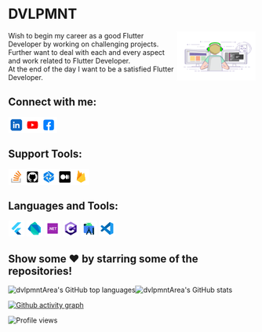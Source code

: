 ![<img height="350" width="900" src="" />]()

# DVLPMNT
<img align="right" alt="coding" height="100" width="160" src="https://github.com/dvlpmntArea/readMEdcmnt/blob/main/assets/gif/Coding.gif" />
Wish to begin my career as a good Flutter Developer by working on challenging projects. <br /> Further want to deal with each and every aspect and work related to Flutter Developer.<br /> At the end of the day I want to be a satisfied Flutter Developer.

## Connect with me:
[<img align="left" alt="linkedin" height="33" width="33" src="https://github.com/dvlpmntArea/readMEdcmnt/blob/main/assets/cnnct/LinkedIn.png" />](https://www.linkedin.com/in/emominbd)
[<img align="left" alt="YouTube" height="33" width="33" src="https://github.com/dvlpmntArea/readMEdcmnt/blob/main/assets/cnnct/YouTube.png" />](https://www.youtube.com/@FlutterArea)
[<img align="left" alt="facebook" height="33" width="33" src="https://github.com/dvlpmntArea/readMEdcmnt/blob/main/assets/cnnct/Facebook.png" />](https://www.facebook.com/FlutterArea)


<br />
<br />


## Support Tools:
[<img align="left" alt="stackoverflow" height="33" width="33" src="https://github.com/dvlpmntArea/readMEdcmnt/blob/main/assets/spprttls/StackOverflow.png" />]()
[<img align="left" alt="github" height="33" width="33" src="https://github.com/dvlpmntArea/readMEdcmnt/blob/main/assets/spprttls/GitHub.png" />]()
[<img align="left" alt="morioh" height="33" width="33" src="https://github.com/dvlpmntArea/readMEdcmnt/blob/main/assets/spprttls/moriohGirin.png" />]()
[<img align="left" alt="medium" height="33" width="33" src="https://github.com/dvlpmntArea/readMEdcmnt/blob/main/assets/spprttls/medium.png" />]()
[<img align="left" alt="firebase" height="33" width="33" src="https://github.com/dvlpmntArea/readMEdcmnt/blob/main/assets/spprttls/firebase.png" />]()


<br />
<br />


## Languages and Tools:
[<code><img height="33" width="33" src="https://github.com/dvlpmntArea/readMEdcmnt/blob/main/assets/ltls/Flutter.png"></code>]()
[<code><img height="33" width="33" src="https://github.com/dvlpmntArea/readMEdcmnt/blob/main/assets/ltls/Dart.png"></code>]()
[<code><img height="33" width="33" src="https://github.com/dvlpmntArea/readMEdcmnt/blob/main/assets/ltls/DotNet.png"></code>]()
[<code><img height="33" width="33" src="https://github.com/dvlpmntArea/readMEdcmnt/blob/main/assets/ltls/CSharp.png"></code>]()
[<code><img height="33" width="33" src="https://github.com/dvlpmntArea/readMEdcmnt/blob/main/assets/ltls/AndroidStudio.png"></code>]()
[<code><img height="33" width="33" src="https://github.com/dvlpmntArea/readMEdcmnt/blob/main/assets/ltls/VScode.png"></code>]()


## Show some ❤️ by starring some of the repositories!
<img height="125" src="https://github-readme-stats.vercel.app/api/top-langs/?username=dvlpmntArea&theme=synthwave&layout=compact" alt="dvlpmntArea's GitHub top languages"
/><img height="125" src="https://github-readme-stats.vercel.app/api?username=dvlpmntArea&show_icons=true&theme=synthwave&count_private=true" alt="dvlpmntArea's GitHub stats"
/>

[![Github activity graph](https://activity-graph.herokuapp.com/graph?username=dvlpmntArea&theme=react-dark&hide_border=true&color=BDDFFF&line=6E93B5&point=BDDFFF)](https://github.com/dvlpmntArea)

![Profile views](https://gpvc.arturio.dev/dvlpmntArea)
